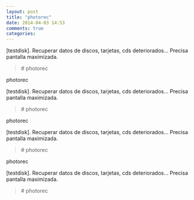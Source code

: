 ```yaml
---
layout: post
title: "photorec"
date: 2014-04-03 14:53
comments: true
categories: 
---
```

[testdisk]. Recuperar datos de discos, tarjetas, cds deteriorados... Precisa pantalla maximizada. 

>\# photorec

photorec

[testdisk]. Recuperar datos de discos, tarjetas, cds deteriorados... Precisa pantalla maximizada. 

>\# photorec

photorec

[testdisk]. Recuperar datos de discos, tarjetas, cds deteriorados... Precisa pantalla maximizada. 

>\# photorec

photorec

[testdisk]. Recuperar datos de discos, tarjetas, cds deteriorados... Precisa pantalla maximizada. 

>\# photorec


